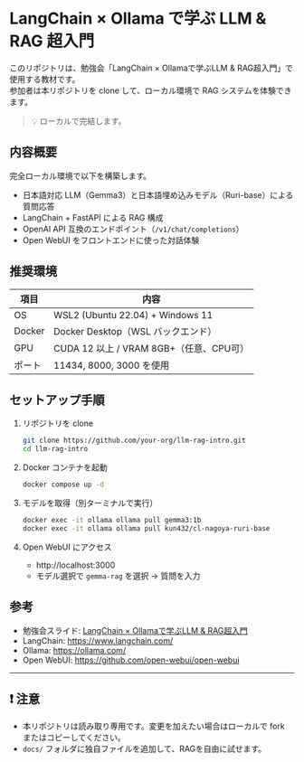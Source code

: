 # LangChain × Ollama で学ぶ LLM & RAG 超入門

このリポジトリは、勉強会「LangChain × Ollamaで学ぶLLM & RAG超入門」で使用する教材です。  
参加者は本リポジトリを clone して、ローカル環境で RAG システムを体験できます。

> 💡 ローカルで完結します。

## 内容概要

完全ローカル環境で以下を構築します。

- 日本語対応 LLM（Gemma3）と日本語埋め込みモデル（Ruri-base）による質問応答
- LangChain + FastAPI による RAG 構成
- OpenAI API 互換のエンドポイント（`/v1/chat/completions`）
- Open WebUI をフロントエンドに使った対話体験

## 推奨環境

| 項目       | 内容                                     |
|------------|------------------------------------------|
| OS         | WSL2 (Ubuntu 22.04) + Windows 11         |
| Docker     | Docker Desktop（WSL バックエンド）       |
| GPU        | CUDA 12 以上 / VRAM 8GB+（任意、CPU可）  |
| ポート     | 11434, 8000, 3000 を使用                 |

## セットアップ手順

1. リポジトリを clone  
   ```bash
   git clone https://github.com/your-org/llm-rag-intro.git
   cd llm-rag-intro
   ```

2. Docker コンテナを起動  
   ```bash
   docker compose up -d
   ```

3. モデルを取得（別ターミナルで実行）  
   ```bash
   docker exec -it ollama ollama pull gemma3:1b
   docker exec -it ollama ollama pull kun432/cl-nagoya-ruri-base
   ```

4. Open WebUI にアクセス  
   - http://localhost:3000  
   - モデル選択で `gemma-rag` を選択 → 質問を入力


## 参考

- 勉強会スライド: [LangChain × Ollamaで学ぶLLM & RAG超入門](https://speakerdeck.com/dassimen001/langchain-x-ollamadexue-bullm-and-ragchao-ru-men)
- LangChain: https://www.langchain.com/
- Ollama: https://ollama.com/
- Open WebUI: https://github.com/open-webui/open-webui

---

## ❗ 注意

- 本リポジトリは読み取り専用です。変更を加えたい場合はローカルで fork またはコピーしてください。
- `docs/` フォルダに独自ファイルを追加して、RAGを自由に試せます。
